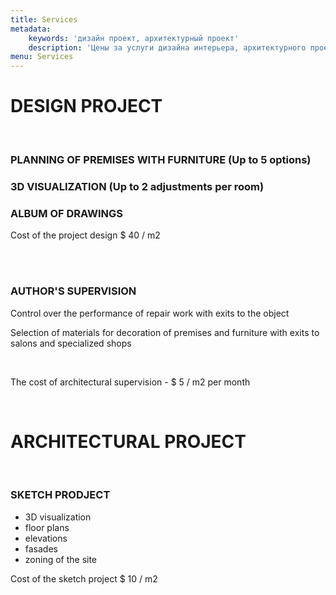 ```yaml
---
title: Services
metadata:
    keywords: 'дизайн проект, архитектурный проект'
    description: 'Цены за услуги дизайна интерьера, архитектурного проекта и авторского сопровождения. Приемлемые цены. Высокое качество. Узнать стоимость работ.'
menu: Services
---
```


<div class="collapsable">
<h1>DESIGN PROJECT</h1>
<br/>
<div>
<h3>PLANNING OF PREMISES WITH FURNITURE <span>(Up to 5 options)</span></h3>
<h3>3D VISUALIZATION <span>(Up to 2 adjustments per room)</span></h3>
<h3>ALBUM OF DRAWINGS</h3>
<p>Cost of the project design $ 40 / m2</p>
<br/>
<br/>
<h3>AUTHOR'S SUPERVISION</h3>
<p>Control over the performance of repair work with exits to the object</p>
<p>Selection of materials for decoration of premises and furniture with exits to salons and specialized shops</p>
<br/>
<p>The cost of architectural supervision - $ 5 / m2 per month</p>
<br/>
</div>
</div>
<div class="collapsable">
<h1>ARCHITECTURAL PROJECT</h1>
<br/>
<div>
<h3 class="expandable">SKETCH PRODJECT</h3>
<ul>
<li>3D visualization</li>
<li>floor plans</li>
<li>elevations</li>
<li>fasades</li>
<li>zoning of the site</li>
</ul>
<p>Cost of the sketch project $ 10 / m2</p>
</div>
</div>






















